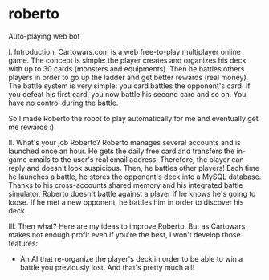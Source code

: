 roberto
=======

Auto-playing web bot

I. Introduction.
Cartowars.com is a web free-to-play multiplayer online game.
The concept is simple: the player creates and organizes his deck with up to 30 cards (monsters and equipments).
Then he battles others players in order to go up the ladder and get better rewards (real money).
The battle system is very simple: you card battles the opponent's card. If you defeat his first card, you now battle his second card and so on. You have no control during the battle.

So I made Roberto the robot to play automatically for me and eventually get me rewards :)

II. What's your job Roberto?
Roberto manages several accounts and is launched once an hour.
He gets the daily free card and transfers the in-game emails to the user's real email address. Therefore, the player can reply and doesn't look suspicious.
Then, he battles other players! Each time he launches a battle, he stores the opponent's deck into a MySQL database.
Thanks to his cross-accounts shared memory and his integrated battle simulator, Roberto doesn't battle against a player if he knows he's going to loose.
If he met a new opponent, he battles him in order to discover his deck.

III. Then what?
Here are my ideas to improve Roberto. But as Cartowars makes not enough profit even if you're the best, I won't develop those features:
- An AI that re-organize the player's deck in order to be able to win a battle you previously lost.
And that's pretty much all!
